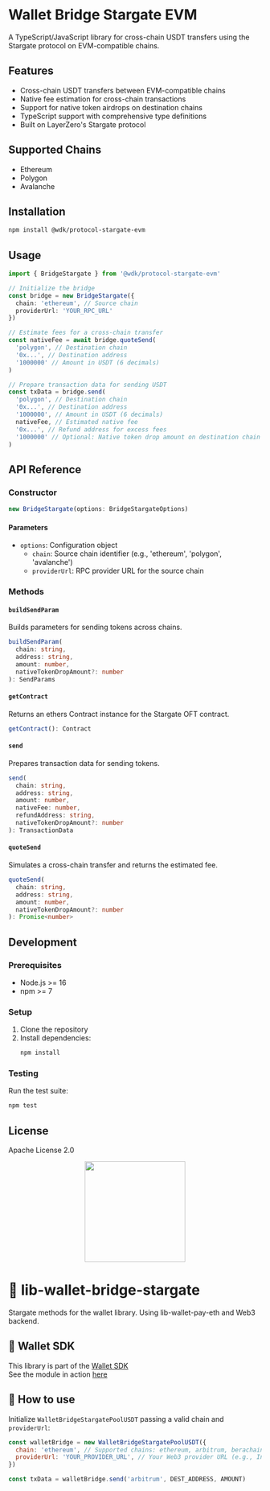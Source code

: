 # Wallet Bridge Stargate EVM

A TypeScript/JavaScript library for cross-chain USDT transfers using the Stargate protocol on EVM-compatible chains.

## Features

- Cross-chain USDT transfers between EVM-compatible chains
- Native fee estimation for cross-chain transactions
- Support for native token airdrops on destination chains
- TypeScript support with comprehensive type definitions
- Built on LayerZero's Stargate protocol

## Supported Chains

- Ethereum
- Polygon
- Avalanche

## Installation

```bash
npm install @wdk/protocol-stargate-evm
```

## Usage

```typescript
import { BridgeStargate } from '@wdk/protocol-stargate-evm'

// Initialize the bridge
const bridge = new BridgeStargate({
  chain: 'ethereum', // Source chain
  providerUrl: 'YOUR_RPC_URL'
})

// Estimate fees for a cross-chain transfer
const nativeFee = await bridge.quoteSend(
  'polygon', // Destination chain
  '0x...', // Destination address
  '1000000' // Amount in USDT (6 decimals)
)

// Prepare transaction data for sending USDT
const txData = bridge.send(
  'polygon', // Destination chain
  '0x...', // Destination address
  '1000000', // Amount in USDT (6 decimals)
  nativeFee, // Estimated native fee
  '0x...', // Refund address for excess fees
  '1000000' // Optional: Native token drop amount on destination chain
)
```

## API Reference

### Constructor

```typescript
new BridgeStargate(options: BridgeStargateOptions)
```

#### Parameters

- `options`: Configuration object
  - `chain`: Source chain identifier (e.g., 'ethereum', 'polygon', 'avalanche')
  - `providerUrl`: RPC provider URL for the source chain

### Methods

#### `buildSendParam`

Builds parameters for sending tokens across chains.

```typescript
buildSendParam(
  chain: string,
  address: string,
  amount: number,
  nativeTokenDropAmount?: number
): SendParams
```

#### `getContract`

Returns an ethers Contract instance for the Stargate OFT contract.

```typescript
getContract(): Contract
```

#### `send`

Prepares transaction data for sending tokens.

```typescript
send(
  chain: string,
  address: string,
  amount: number,
  nativeFee: number,
  refundAddress: string,
  nativeTokenDropAmount?: number
): TransactionData
```

#### `quoteSend`

Simulates a cross-chain transfer and returns the estimated fee.

```typescript
quoteSend(
  chain: string,
  address: string,
  amount: number,
  nativeTokenDropAmount?: number
): Promise<number>
```

## Development

### Prerequisites

- Node.js >= 16
- npm >= 7

### Setup

1. Clone the repository
2. Install dependencies:
   ```bash
   npm install
   ```

### Testing

Run the test suite:

```bash
npm test
```

## License

Apache License 2.0

<p align="center" width="100">
<a href="https://github.com/tetherto/lib-wallet">
<img src="https://github.com/rbndg/lib-wallet/blob/main/docs/logo.svg" width="200"/>
</a>
</p>


# 🚀 lib-wallet-bridge-stargate

Stargate methods for the wallet library. Using lib-wallet-pay-eth and Web3 backend.

## 💼 Wallet SDK
This library is part of the [Wallet SDK](https://github.com/tetherto/lib-wallet)  
See the module in action [here](https://github.com/tetherto/lib-wallet/tree/main/example)

## 🚀 How to use

Initialize `WalletBridgeStargatePoolUSDT` passing a valid chain and `providerUrl`:

```js
const walletBridge = new WalletBridgeStargatePoolUSDT({
  chain: 'ethereum', // Supported chains: ethereum, arbitrum, berachain, ink
  providerUrl: 'YOUR_PROVIDER_URL', // Your Web3 provider URL (e.g., Infura, Alchemy)
})

const txData = walletBridge.send('arbitrum', DEST_ADDRESS, AMOUNT)
